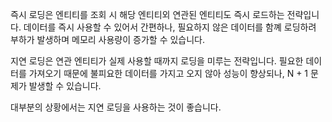 즉시 로딩은 엔티티를 조회 시 해당 엔티티외 연관된 엔티티도 즉시 로드하는 전략입니다.
데이터를 즉시 사용할 수 있어서 간편하나, 필요하지 않은 데이터를 함꼐 로딩하려 부하가 발생하며 메모리 사용량이 증가할 수 있습니다.

지연 로딩은 연관 엔티티가 실제 사용할 때까지 로딩을 미루는 전략입니다.
필요한 데이터를 가져오기 때문에 불피요한 데이터를 가지고 오지 않아 성능이 향상되나, N + 1 문제가 발생할 수 있습니다.

대부분의 상황에서는 지연 로딩을 사용하는 것이 좋습니다.